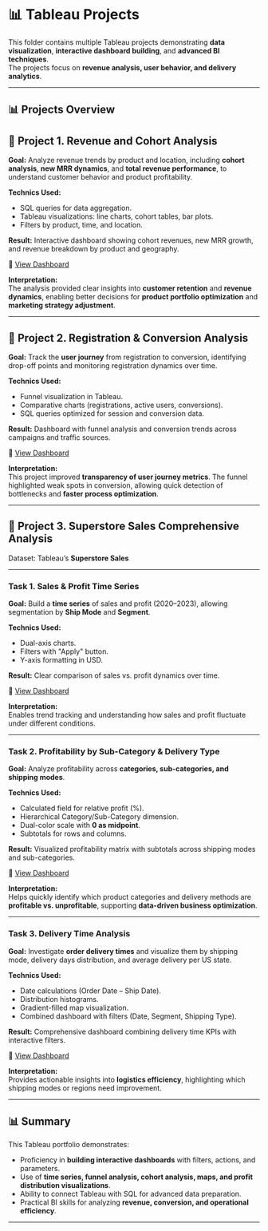 # 📊 Tableau Projects  

This folder contains multiple Tableau projects demonstrating **data visualization**, **interactive dashboard building**, and **advanced BI techniques**.  
The projects focus on **revenue analysis, user behavior, and delivery analytics**.  

---

## 📊 Projects Overview 

## 🔹 Project 1. Revenue and Cohort Analysis  

**Goal:** Analyze revenue trends by product and location, including **cohort analysis**, **new MRR dynamics**, and **total revenue performance**, to understand customer behavior and product profitability.  

**Technics Used:**  
- SQL queries for data aggregation.  
- Tableau visualizations: line charts, cohort tables, bar plots.  
- Filters by product, time, and location.  

**Result:** Interactive dashboard showing cohort revenues, new MRR growth, and revenue breakdown by product and geography.  

🔗 [View Dashboard](https://tinyurl.com/23aa4j99)  

**Interpretation:**  
The analysis provided clear insights into **customer retention** and **revenue dynamics**, enabling better decisions for **product portfolio optimization** and **marketing strategy adjustment**.  

---

## 🔹 Project 2. Registration & Conversion Analysis  

**Goal:** Track the **user journey** from registration to conversion, identifying drop-off points and monitoring registration dynamics over time.  

**Technics Used:**  
- Funnel visualization in Tableau.  
- Comparative charts (registrations, active users, conversions).  
- SQL queries optimized for session and conversion data.  

**Result:** Dashboard with funnel analysis and conversion trends across campaigns and traffic sources.  

🔗 [View Dashboard](https://tinyurl.com/2bkezdye)  

**Interpretation:**  
This project improved **transparency of user journey metrics**. The funnel highlighted weak spots in conversion, allowing quick detection of bottlenecks and **faster process optimization**.  

---

## 🔹 Project 3. Superstore Sales Comprehensive Analysis  

Dataset: Tableau’s **Superstore Sales**  

---

### Task 1. Sales & Profit Time Series  

**Goal:** Build a **time series** of sales and profit (2020–2023), allowing segmentation by **Ship Mode** and **Segment**.  

**Technics Used:**  
- Dual-axis charts.  
- Filters with "Apply" button.  
- Y-axis formatting in USD.  

**Result:** Clear comparison of sales vs. profit dynamics over time.  

🔗 [View Dashboard](https://public.tableau.com/shared/FQ8MZS5R3?:display_count=n&:origin=viz_share_link)  

**Interpretation:**  
Enables trend tracking and understanding how sales and profit fluctuate under different conditions.  

---

### Task 2. Profitability by Sub-Category & Delivery Type  

**Goal:** Analyze profitability across **categories, sub-categories, and shipping modes**.  

**Technics Used:**  
- Calculated field for relative profit (%).  
- Hierarchical Category/Sub-Category dimension.  
- Dual-color scale with **0 as midpoint**.  
- Subtotals for rows and columns.  

**Result:** Visualized profitability matrix with subtotals across shipping modes and sub-categories.  

🔗 [View Dashboard](#)  

**Interpretation:**  
Helps quickly identify which product categories and delivery methods are **profitable vs. unprofitable**, supporting **data-driven business optimization**.  

---

### Task 3. Delivery Time Analysis  

**Goal:** Investigate **order delivery times** and visualize them by shipping mode, delivery days distribution, and average delivery per US state.  

**Technics Used:**  
- Date calculations (Order Date – Ship Date).  
- Distribution histograms.  
- Gradient-filled map visualization.  
- Combined dashboard with filters (Date, Segment, Shipping Type).  

**Result:** Comprehensive dashboard combining delivery time KPIs with interactive filters.  

🔗 [View Dashboard](#)  

**Interpretation:**  
Provides actionable insights into **logistics efficiency**, highlighting which shipping modes or regions need improvement.  

---

## 📊 Summary  

This Tableau portfolio demonstrates:  
- Proficiency in **building interactive dashboards** with filters, actions, and parameters.  
- Use of **time series, funnel analysis, cohort analysis, maps, and profit distribution visualizations**.  
- Ability to connect Tableau with SQL for advanced data preparation.  
- Practical BI skills for analyzing **revenue, conversion, and operational efficiency**.  

---

